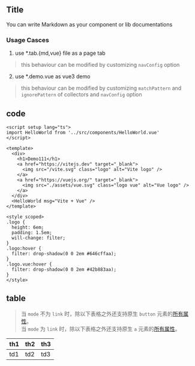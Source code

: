 ## Title

You can write Markdown as your component or lib documentations

### Usage Casces

1. use *.tab.{md,vue} file as a page tab
> this behaviour can be modified by customizing `navConfig` option

2. use *.demo.vue as vue3 demo
> this behaviour can be modified by customizing `matchPattern` and `ignorePattern` of collectors and `navConfig` option

## code

```vue
<script setup lang="ts">
import HelloWorld from '../src/components/HelloWorld.vue'
</script>

<template>
  <div>
    <h1>Demo111</h1>
    <a href="https://vitejs.dev" target="_blank">
      <img src="/vite.svg" class="logo" alt="Vite logo" />
    </a>
    <a href="https://vuejs.org/" target="_blank">
      <img src="./assets/vue.svg" class="logo vue" alt="Vue logo" />
    </a>
  </div>
  <HelloWorld msg="Vite + Vue" />
</template>

<style scoped>
.logo {
  height: 6em;
  padding: 1.5em;
  will-change: filter;
}
.logo:hover {
  filter: drop-shadow(0 0 2em #646cffaa);
}
.logo.vue:hover {
  filter: drop-shadow(0 0 2em #42b883aa);
}
</style>
```

## table

> 当 `mode` 不为 `link` 时，除以下表格之外还支持原生 `button` 元素的[所有属性](https://developer.mozilla.org/zh-CN/docs/Web/HTML/Element/button)。  
> 当 `mode` 为 `link` 时，除以下表格之外还支持原生 `a` 元素的[所有属性](https://developer.mozilla.org/zh-CN/docs/Web/HTML/Element/a)。

| th1 | th2 | th3  |
| --- | --- | --- |
| td1 | td2 | td3 |